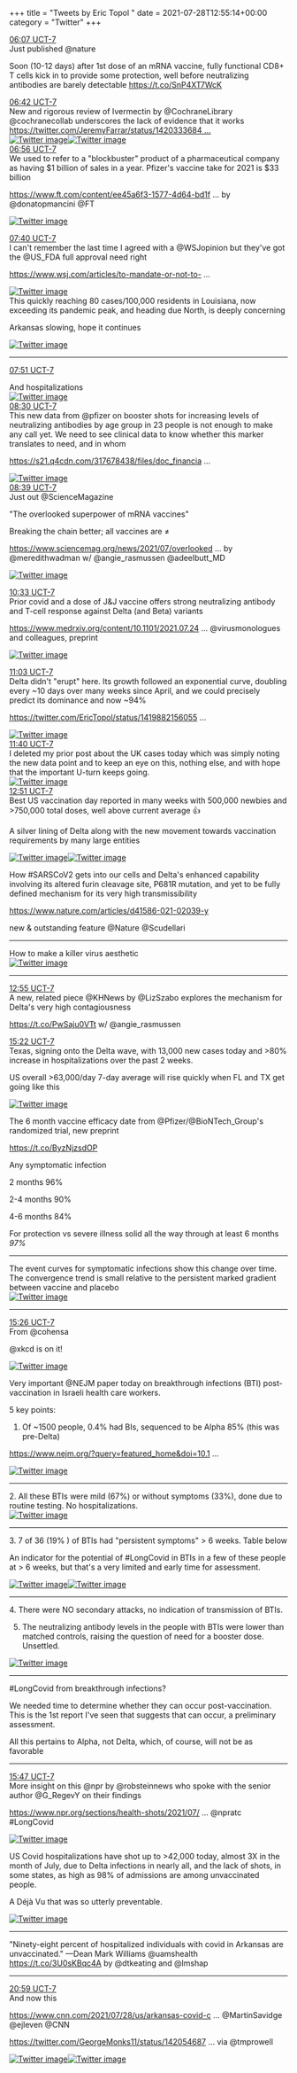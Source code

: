 +++
title = "Tweets by Eric Topol " 
date = 2021-07-28T12:55:14+00:00
category = "Twitter"
+++
<div class="tweet"> 
<div class="profile"> 
<a href="https://twitter.com/erictopol/status/1420370364509548546" target="_blank" rel="noreferer">06:07 UCT-7</a> 
</div> 
<div class="content"> 
Just published @nature

Soon (10-12 days) after 1st dose of an mRNA vaccine, fully functional CD8+ T cells kick in to provide some protection, well before neutralizing antibodies are barely detectable https://t.co/SnP4XT7WcK</div> 
</div> 
<div class="tweet"> 
<div class="profile"> 
<a href="https://twitter.com/erictopol/status/1420379159734341632" target="_blank" rel="noreferer">06:42 UCT-7</a> 
</div> 
<div class="content"> 
New and rigorous review of Ivermectin by @CochraneLibrary @cochranecollab underscores the lack of evidence that it works  <a href="https://twitter.com/JeremyFarrar/status/1420333684192907277" target="_blank" rel="noreferer">https://twitter.com/JeremyFarrar/status/1420333684 ...</a> 
</div> 
<a href="/twitter/erictopol/images/E7YzOB0VcAIrGS2.jpg"  ><img src="/twitter/erictopol/images/E7YzOB0VcAIrGS2.jpg" alt="Twitter image" ></img></a><a href="/twitter/erictopol/images/E7YzQDOUYAEa4H3.jpg"  ><img src="/twitter/erictopol/images/E7YzQDOUYAEa4H3.jpg" alt="Twitter image" ></img></a></div> 
<div class="tweet"> 
<div class="profile"> 
<a href="https://twitter.com/erictopol/status/1420382653962866693" target="_blank" rel="noreferer">06:56 UCT-7</a> 
</div> 
<div class="content"> 
We used to refer to a "blockbuster" product of a pharmaceutical company as having $1 billion of sales in a year. Pfizer's vaccine take for 2021 is $33 billion

<a href="https://www.ft.com/content/ee45a6f3-1577-4d64-bd1f-462c7440de38" target="_blank" rel="noreferer">https://www.ft.com/content/ee45a6f3-1577-4d64-bd1f ...</a> 
 by @donatopmancini @FT </div> 
<a href="/twitter/erictopol/images/E7Y1c-xVoAEOssS.jpg"  ><img src="/twitter/erictopol/images/E7Y1c-xVoAEOssS.jpg" alt="Twitter image" ></img></a></div> 
<div class="tweet"> 
<div class="profile"> 
<a href="https://twitter.com/erictopol/status/1420393830042402819" target="_blank" rel="noreferer">07:40 UCT-7</a> 
</div> 
<div class="content"> 
I can't remember the last time I agreed with a @WSJopinion but they've got the @US_FDA full approval need right

<a href="https://www.wsj.com/articles/to-mandate-or-not-to-mandate-vaccines-11627425858?mod=opinion_lead_pos1" target="_blank" rel="noreferer">https://www.wsj.com/articles/to-mandate-or-not-to- ...</a> 
 </div> 
<a href="/twitter/erictopol/images/E7ZAdwhUcAYpt29.jpg"  ><img src="/twitter/erictopol/images/E7ZAdwhUcAYpt29.jpg" alt="Twitter image" ></img></a></div> 
<div class="thread"> 
<div class="thread-content"> 
This quickly reaching 80 cases/100,000 residents in Louisiana, now exceeding its pandemic peak, and heading due North, is deeply concerning

Arkansas slowing, hope it continues </div> 
<a href="/twitter/erictopol/images/E7ZBu9dVgAUha26.jpg"  ><img src="/twitter/erictopol/images/E7ZBu9dVgAUha26.jpg" alt="Twitter image" ></img></a><hr><div class="profile"> 
<a href="https://twitter.com/erictopol/status/1420396535175475201" target="_blank" rel="noreferer">07:51 UCT-7</a> 
</div> 
<div class="content"> 
And hospitalizations </div> 
<a href="/twitter/erictopol/images/E7ZDFzOVcAMbbby.jpg"  ><img src="/twitter/erictopol/images/E7ZDFzOVcAMbbby.jpg" alt="Twitter image" ></img></a></div> 
<div class="tweet"> 
<div class="profile"> 
<a href="https://twitter.com/erictopol/status/1420406285942464513" target="_blank" rel="noreferer">08:30 UCT-7</a> 
</div> 
<div class="content"> 
This new data from @pfizer on booster shots for increasing levels of neutralizing antibodies by age group in 23 people is not enough to make any call yet. We need to see clinical data to know whether this marker translates to need, and in whom

<a href="https://s21.q4cdn.com/317678438/files/doc_financials/2021/q2/Q2-2021-Earnings-Charts-FINAL.pdf" target="_blank" rel="noreferer">https://s21.q4cdn.com/317678438/files/doc_financia ...</a> 
 </div> 
<a href="/twitter/erictopol/images/E7ZLLryVEAA9N8Y.jpg"  ><img src="/twitter/erictopol/images/E7ZLLryVEAA9N8Y.jpg" alt="Twitter image" ></img></a></div> 
<div class="tweet"> 
<div class="profile"> 
<a href="https://twitter.com/erictopol/status/1420408515835744259" target="_blank" rel="noreferer">08:39 UCT-7</a> 
</div> 
<div class="content"> 
Just out @ScienceMagazine

"The overlooked superpower of mRNA vaccines"

Breaking the chain better; all vaccines are ≠

<a href="https://www.sciencemag.org/news/2021/07/overlooked-superpower-mrna-vaccines" target="_blank" rel="noreferer">https://www.sciencemag.org/news/2021/07/overlooked ...</a> 
 by @meredithwadman w/ @angie_rasmussen @adeelbutt_MD </div> 
<a href="/twitter/erictopol/images/E7ZN7LfVoAEdxyC.jpg"  ><img src="/twitter/erictopol/images/E7ZN7LfVoAEdxyC.jpg" alt="Twitter image" ></img></a></div> 
<div class="tweet"> 
<div class="profile"> 
<a href="https://twitter.com/erictopol/status/1420437259438804992" target="_blank" rel="noreferer">10:33 UCT-7</a> 
</div> 
<div class="content"> 
Prior covid and a dose of J&amp;J vaccine offers strong neutralizing antibody and T-cell response against Delta (and Beta) variants

<a href="https://www.medrxiv.org/content/10.1101/2021.07.24.21261037v1" target="_blank" rel="noreferer">https://www.medrxiv.org/content/10.1101/2021.07.24 ...</a> 
 @virusmonologues and colleagues, preprint </div> 
<a href="/twitter/erictopol/images/E7ZnVTPVgAQv3OB.jpg"  ><img src="/twitter/erictopol/images/E7ZnVTPVgAQv3OB.jpg" alt="Twitter image" ></img></a></div> 
<div class="tweet"> 
<div class="profile"> 
<a href="https://twitter.com/erictopol/status/1420444712855511040" target="_blank" rel="noreferer">11:03 UCT-7</a> 
</div> 
<div class="content"> 
Delta didn't "erupt" here. Its growth followed an exponential curve, doubling every ~10 days over many weeks since April, and we could precisely predict its dominance and now ~94%

 <a href="https://twitter.com/EricTopol/status/1419882156055175168" target="_blank" rel="noreferer">https://twitter.com/EricTopol/status/1419882156055 ...</a> 
 </div> 
<a href="/twitter/erictopol/images/E7ZuDeuVoAI2StQ.jpg"  ><img src="/twitter/erictopol/images/E7ZuDeuVoAI2StQ.jpg" alt="Twitter image" ></img></a></div> 
<div class="tweet"> 
<div class="profile"> 
<a href="https://twitter.com/erictopol/status/1420454068774858754" target="_blank" rel="noreferer">11:40 UCT-7</a> 
</div> 
<div class="content"> 
I deleted my prior post about the UK cases today which was simply noting the new data point and to keep an eye on this, nothing else, and with hope that the important U-turn keeps going. </div> 
<a href="/twitter/erictopol/images/E7Z26v1UYAEc9HE.jpg"  ><img src="/twitter/erictopol/images/E7Z26v1UYAEc9HE.jpg" alt="Twitter image" ></img></a></div> 
<div class="tweet"> 
<div class="profile"> 
<a href="https://twitter.com/erictopol/status/1420472100259647491" target="_blank" rel="noreferer">12:51 UCT-7</a> 
</div> 
<div class="content"> 
Best US vaccination day reported in many weeks with 500,000 newbies and &gt;750,000 total doses, well above current average 👍

A silver lining of Delta along with the new movement towards vaccination requirements by many large entities </div> 
<a href="/twitter/erictopol/images/E7aG3f3UUAASP3z.jpg"  ><img src="/twitter/erictopol/images/E7aG3f3UUAASP3z.jpg" alt="Twitter image" ></img></a><a href="/twitter/erictopol/images/E7aG7NHVgAIHgJ-.jpg"  ><img src="/twitter/erictopol/images/E7aG7NHVgAIHgJ-.jpg" alt="Twitter image" ></img></a></div> 
<div class="thread"> 
<div class="thread-content"> 
How #SARSCoV2 gets into our cells and Delta's enhanced capability involving its altered furin cleavage site, P681R mutation, and yet to be fully defined mechanism for its very high transmissibility

<a href="https://www.nature.com/articles/d41586-021-02039-y" target="_blank" rel="noreferer">https://www.nature.com/articles/d41586-021-02039-y</a> 


new &amp; outstanding feature @Nature @Scudellari </div> 
<hr><div class="thread-content"> 
How to make a killer virus aesthetic </div> 
<a href="/twitter/erictopol/images/E7ZJEphVIAAmbgz.jpg"  ><img src="/twitter/erictopol/images/E7ZJEphVIAAmbgz.jpg" alt="Twitter image" ></img></a><hr><div class="profile"> 
<a href="https://twitter.com/erictopol/status/1420473122025742336" target="_blank" rel="noreferer">12:55 UCT-7</a> 
</div> 
<div class="content"> 
A new, related piece @KHNews by @LizSzabo explores the mechanism for Delta's very high contagiousness

https://t.co/PwSaju0VTt w/ @angie_rasmussen</div> 
</div> 
<div class="tweet"> 
<div class="profile"> 
<a href="https://twitter.com/erictopol/status/1420510006810533895" target="_blank" rel="noreferer">15:22 UCT-7</a> 
</div> 
<div class="content"> 
Texas, signing onto the Delta wave, with 13,000 new cases today and &gt;80% increase in hospitalizations over the past 2 weeks.

US overall  &gt;63,000/day 7-day average will rise quickly when FL and TX get going like this </div> 
<a href="/twitter/erictopol/images/E7aov1cUYAAeBM2.jpg"  ><img src="/twitter/erictopol/images/E7aov1cUYAAeBM2.jpg" alt="Twitter image" ></img></a></div> 
<div class="thread"> 
<div class="thread-content"> 
The 6 month vaccine efficacy date from @Pfizer/@BioNTech_Group's randomized trial, new preprint

https://t.co/ByzNjzsdOP

Any symptomatic infection

2 months 96%

2-4 months 90%

4-6 months 84%

For protection vs severe illness solid all the way through at least 6 months *97%*</div> 
<hr><div class="thread-content"> 
The event curves for symptomatic infections show this change over time. The convergence trend is small relative to the persistent marked gradient between vaccine and placebo </div> 
<a href="/twitter/erictopol/images/E7ZQidWUYAQV0J3.jpg"  ><img src="/twitter/erictopol/images/E7ZQidWUYAQV0J3.jpg" alt="Twitter image" ></img></a><hr><div class="profile"> 
<a href="https://twitter.com/erictopol/status/1420511110008950787" target="_blank" rel="noreferer">15:26 UCT-7</a> 
</div> 
<div class="content"> 
From @cohensa

@xkcd is on it! </div> 
<a href="/twitter/erictopol/images/E7arUC8UUAAL-Mp.png"  ><img src="/twitter/erictopol/images/E7arUC8UUAAL-Mp.png" alt="Twitter image" ></img></a></div> 
<div class="thread"> 
<div class="thread-content"> 
Very important @NEJM paper today on breakthrough infections (BTI) post-vaccination in Israeli health care workers. 

5 key points:

1. Of ~1500 people, 0.4% had BIs, sequenced to be Alpha 85% (this was pre-Delta)

<a href="https://www.nejm.org/?query=featured_home&doi=10.1056%2FNEJMoa2109072" target="_blank" rel="noreferer">https://www.nejm.org/?query=featured_home&doi=10.1 ...</a> 
 </div> 
<a href="/twitter/erictopol/images/E7aSMyIUYAQkxc3.jpg"  ><img src="/twitter/erictopol/images/E7aSMyIUYAQkxc3.jpg" alt="Twitter image" ></img></a><hr><div class="thread-content"> 
2. All these BTIs were mild (67%) or without symptoms (33%), done due to routine testing. No hospitalizations. </div> 
<a href="/twitter/erictopol/images/E7aTiHNVEAAe4Ws.jpg"  ><img src="/twitter/erictopol/images/E7aTiHNVEAAe4Ws.jpg" alt="Twitter image" ></img></a><hr><div class="thread-content"> 
3. 7 of 36 (19% ) of BTIs had "persistent symptoms" &gt; 6 weeks. Table below

An indicator for the potential of #LongCovid in BTIs in a few of these people at &gt; 6 weeks, but that's a very limited and early time for assessment. </div> 
<a href="/twitter/erictopol/images/E7aT5gZVgAAE81e.jpg"  ><img src="/twitter/erictopol/images/E7aT5gZVgAAE81e.jpg" alt="Twitter image" ></img></a><a href="/twitter/erictopol/images/E7aV-8OUYAAl2ch.jpg"  ><img src="/twitter/erictopol/images/E7aV-8OUYAAl2ch.jpg" alt="Twitter image" ></img></a><hr><div class="thread-content"> 
4. There were NO secondary attacks, no indication of transmission of BTIs.

5. The neutralizing antibody levels in the people with BTIs were lower than matched controls, raising the question of need for a booster dose. Unsettled. </div> 
<a href="/twitter/erictopol/images/E7aURCYVoAAAorJ.jpg"  ><img src="/twitter/erictopol/images/E7aURCYVoAAAorJ.jpg" alt="Twitter image" ></img></a><hr><div class="thread-content"> 
#LongCovid from breakthrough infections?

We needed time to determine whether they can occur post-vaccination. This is the 1st report I've seen that suggests that can occur, a preliminary assessment.

All this pertains to Alpha, not Delta, which, of course, will not be as favorable</div> 
<hr><div class="profile"> 
<a href="https://twitter.com/erictopol/status/1420516224291663875" target="_blank" rel="noreferer">15:47 UCT-7</a> 
</div> 
<div class="content"> 
More insight on this @npr by @robsteinnews who spoke with the senior author @G_RegevY on their findings 

<a href="https://www.npr.org/sections/health-shots/2021/07/28/1021888033/breakthrough-infections-may-cause-long-covid-symptoms-small-study-suggests" target="_blank" rel="noreferer">https://www.npr.org/sections/health-shots/2021/07/ ...</a> 
 @npratc #LongCovid </div> 
<a href="/twitter/erictopol/images/E7av4JzVUAI1Fv3.jpg"  ><img src="/twitter/erictopol/images/E7av4JzVUAI1Fv3.jpg" alt="Twitter image" ></img></a></div> 
<div class="thread"> 
<div class="thread-content"> 
US Covid hospitalizations have shot up to &gt;42,000 today, almost 3X in the month of July, due to Delta infections in nearly all, and the lack of shots, in some states, as high as 98% of admissions are among unvaccinated people.

A Déjà Vu that was so utterly preventable. </div> 
<a href="/twitter/erictopol/images/E7bWMJ4VIAYI4Tg.jpg"  ><img src="/twitter/erictopol/images/E7bWMJ4VIAYI4Tg.jpg" alt="Twitter image" ></img></a><hr><div class="thread-content"> 
"Ninety-eight percent of hospitalized individuals with covid in Arkansas are unvaccinated." —Dean Mark Williams @uamshealth https://t.co/3U0sKBqc4A by @dtkeating and @lmshap</div> 
<hr><div class="profile"> 
<a href="https://twitter.com/erictopol/status/1420594718187024391" target="_blank" rel="noreferer">20:59 UCT-7</a> 
</div> 
<div class="content"> 
And now this

<a href="https://www.cnn.com/2021/07/28/us/arkansas-covid-children/index.html" target="_blank" rel="noreferer">https://www.cnn.com/2021/07/28/us/arkansas-covid-c ...</a> 
 @MartinSavidge @ejleven @CNN 

<a href="https://twitter.com/GeorgeMonks11/status/1420546871634837511" target="_blank" rel="noreferer">https://twitter.com/GeorgeMonks11/status/142054687 ...</a> 
 via @tmprowell </div> 
<a href="/twitter/erictopol/images/E7b2eN5VIAMw96j.jpg"  ><img src="/twitter/erictopol/images/E7b2eN5VIAMw96j.jpg" alt="Twitter image" ></img></a><a href="/twitter/erictopol/images/E7b2yNsUcAI11Hr.jpg"  ><img src="/twitter/erictopol/images/E7b2yNsUcAI11Hr.jpg" alt="Twitter image" ></img></a></div> 


